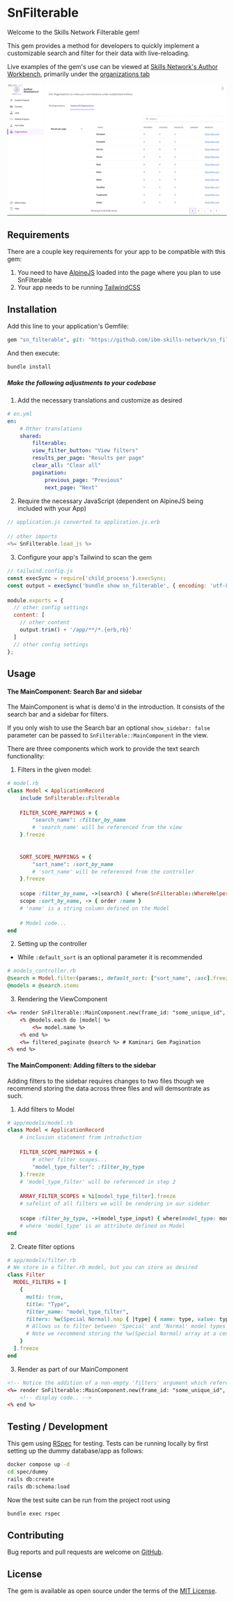 # SnFilterable

Welcome to the Skills Network Filterable gem!

This gem provides a method for developers to quickly implement a customizable search and filter for their data with live-reloading.

Live examples of the gem's use can be viewed at [Skills Network's Author Workbench](https://author.skills.network), primarily under the [organizations tab](https://author.skills.network/organizations)

![](sn_filterable_demo.gif)

## Requirements

There are a couple key requirements for your app to be compatible with this gem:

1. You need to have [AlpineJS](https://alpinejs.dev/essentials/installation) loaded into the page where you plan to use SnFilterable
2. Your app needs to be running [TailwindCSS](https://tailwindcss.com/docs/guides/ruby-on-rails)

## Installation

Add this line to your application's Gemfile:

```ruby
gem "sn_filterable", git: "https://github.com/ibm-skills-network/sn_filterable.git"
```

And then execute:
```bash
bundle install
```

##### Make the following adjustments to your codebase

1. Add the necessary translations and customize as desired
```yaml
# en.yml
en:
    # Other translations
    shared:
        filterable:
        view_filter_button: "View filters"
        results_per_page: "Results per page"
        clear_all: "Clear all"
        pagination:
            previous_page: "Previous"
            next_page: "Next"
```

2. Require the necessary JavaScript (dependent on AlpineJS being included with your App)
```javascript
// application.js converted to application.js.erb

// other imports
<%= SnFilterable.load_js %>
```

3. Configure your app's Tailwind to scan the gem
```javascript
// tailwind.config.js
const execSync = require('child_process').execSync;
const output = execSync('bundle show sn_filterable', { encoding: 'utf-8' });

module.exports = {
  // other config settings
  content: [
    // other content
    output.trim() + '/app/**/*.{erb,rb}'
  ]
  // other config settings
};
```

## Usage


#### The MainComponent: Search Bar and sidebar

The MainComponent is what is demo'd in the introduction. It consists of the search bar and a sidebar for filters.

If you only wish to use the Search bar an optional `show_sidebar: false` parameter can be passed to `SnFilterable::MainComponent` in the view.

There are three components which work to provide the text search functionality:

1. Filters in the given model:
```ruby
# model.rb
class Model < ApplicationRecord
    include SnFilterable::Filterable

    FILTER_SCOPE_MAPPINGS = {
        "search_name": :filter_by_name
        # 'search_name' will be referenced from the view
    }.freeze


    SORT_SCOPE_MAPPINGS = {
        "sort_name": :sort_by_name
        # 'sort_name' will be referenced from the controller
    }.freeze

    scope :filter_by_name, ->(search) { where(SnFilterable::WhereHelper.contains("name", search)) }
    scope :sort_by_name, -> { order :name }
    # 'name' is a string column defined on the Model

    # Model code...
end
```

2. Setting up the controller
* While `:default_sort` is an optional parameter it is recommended
```ruby
# models_controller.rb
@search = Model.filter(params:, default_sort: ["sort_name", :asc].freeze)
@models = @search.items
```

3. Rendering the ViewComponent
```html
<%= render SnFilterable::MainComponent.new(frame_id: "some_unique_id", filtered: @search, filters: [], search_filter_name: "search_name") do %>
    <% @models.each do |model| %>
        <%= model.name %>
    <% end %>
    <%= filtered_paginate @search %> # Kaminari Gem Pagination
<% end %>
```

#### The MainComponent: Adding filters to the sidebar

Adding filters to the sidebar requires changes to two files though we recommend storing the data across three files and will demsontrate as such.

1. Add filters to Model
```ruby
# app/models/model.rb
class Model < ApplicationRecord
    # inclusion statement from introduction

    FILTER_SCOPE_MAPPINGS = {
        # other filter scopes...
        "model_type_filter": :filter_by_type
    }.freeze
    # 'model_type_filter' will be referenced in step 2

    ARRAY_FILTER_SCOPES = %i[model_type_filter].freeze
    # safelist of all filters we will be rendering in our sidebar
    
    scope :filter_by_type, ->(model_type_input) { where(model_type: model_type_input) }
    # where 'model_type' is an attribute defined on Model
end
```

2. Create filter options
```ruby
# app/models/filter.rb
# We store in a filter.rb model, but you can store as desired
class Filter
  MODEL_FILTERS = [
    {
      multi: true,
      title: "Type",
      filter_name: "model_type_filter",
      filters: %w(Special Normal).map { |type| { name: type, value: type } }
      # Allows us to filter between 'Special' and 'Normal' model types
      # Note we recommend storing the %w(Special Normal) array at a central location for easier validation and manipulation
    }
  ].freeze
end
```

3. Render as part of our MainComponent
```html
<!-- Notice the addition of a non-empty 'filters' argument which references step 2 -->
<%= render SnFilterable::MainComponent.new(frame_id: "some_unique_id", filtered: @search, filters: Filter::MODEL_FILTERS, search_filter_name: "search_name") do %>
    <!-- display code.. -->
<% end %>
```

## Testing / Development

This gem using [RSpec](https://rspec.info) for testing. Tests can be running locally by first setting up the dummy database/app as follows:

```bash
docker compose up -d
cd spec/dummy
rails db:create
rails db:schema:load
```


Now the test suite can be run from the project root using 
```bash
bundle exec rspec
```

## Contributing

Bug reports and pull requests are welcome on [GitHub](https://github.com/ibm-skills-network/sn_filterable).

## License

The gem is available as open source under the terms of the [MIT License](https://opensource.org/licenses/MIT).
